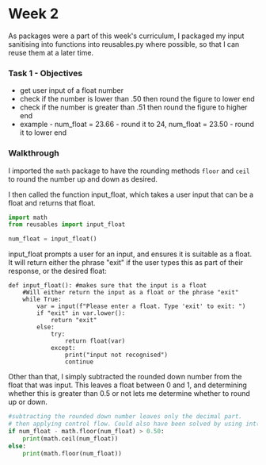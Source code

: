 # Week 2

As packages were a part of this week's curriculum, I packaged my input sanitising into functions into reusables.py where possible, so that I can reuse them at a later time.

### Task 1 - Objectives

- get user input of a float number
- check if the number is lower than .50 then round the figure to lower end
- check if the number is greater than .51 then round the figure to higher end
- example - num_float = 23.66 - round it to 24, num_float = 23.50 - round it to lower end

### Walkthrough

I imported the ```math``` package to have the rounding methods ```floor``` and ```ceil``` to round the number up and down as desired.

I then called the function input_float, which takes a user input that can be a float and returns that float.

```python
import math
from reusables import input_float

num_float = input_float()


```
input_float prompts a user for an input, and ensures it is suitable as a float. It will return either the phrase "exit" if the user types this as part of their response, or the desired float:

```
def input_float(): #makes sure that the input is a float
    #Will either return the input as a float or the phrase "exit"
    while True:
        var = input(f"Please enter a float. Type 'exit' to exit: ")
        if "exit" in var.lower():
            return "exit"
        else:
            try:
                return float(var)
            except:
                print("input not recognised")
                continue
   ```


Other than that, I simply subtracted the rounded down number from the float that was input. This leaves a float between 0 and 1, and determining whether this is greater than 0.5 or not lets me determine whether to round up or down.

```python
#subtracting the rounded down number leaves only the decimal part.
# then applying control flow. Could also have been solved by using int(num_float), which works quite similarly to math.floor.
if num_float - math.floor(num_float) > 0.50:
    print(math.ceil(num_float))
else:
    print(math.floor(num_float))
```